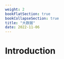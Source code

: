 ```yaml
---
weight: 2
bookFlatSection: true
bookCollapseSection: true
title: "大数据"
date: 2022-11-06
---
```


# Introduction

